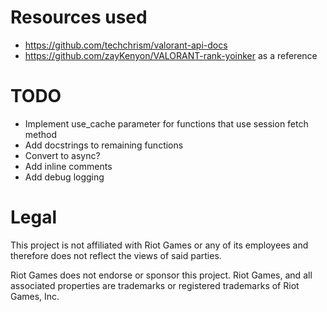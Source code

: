 # Resources used
* https://github.com/techchrism/valorant-api-docs
* https://github.com/zayKenyon/VALORANT-rank-yoinker as a reference

# TODO
* Implement use_cache parameter for functions that use session fetch method
* Add docstrings to remaining functions
* Convert to async?
* Add inline comments
* Add debug logging

# Legal
This project is not affiliated with Riot Games or any of its employees and therefore does not reflect the views of said parties.

Riot Games does not endorse or sponsor this project. Riot Games, and all associated properties are trademarks or registered trademarks of Riot Games, Inc.